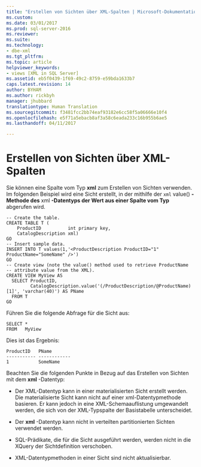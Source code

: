 ```yaml
---
title: "Erstellen von Sichten über XML-Spalten | Microsoft-Dokumentation"
ms.custom: 
ms.date: 03/01/2017
ms.prod: sql-server-2016
ms.reviewer: 
ms.suite: 
ms.technology:
- dbe-xml
ms.tgt_pltfrm: 
ms.topic: article
helpviewer_keywords:
- views [XML in SQL Server]
ms.assetid: eb5f0439-1f69-49c2-8759-e59bda1633b7
caps.latest.revision: 14
author: BYHAM
ms.author: rickbyh
manager: jhubbard
translationtype: Human Translation
ms.sourcegitcommit: f3481fcc2bb74eaf93182e6cc58f5a06666e10f4
ms.openlocfilehash: e5f71a5ebacb8af3a58c6eada233c16b955b6ae5
ms.lasthandoff: 04/11/2017

---
```

# <a name="create-views-over-xml-columns"></a>Erstellen von Sichten über XML-Spalten
  Sie können eine Spalte vom Typ **xml** zum Erstellen von Sichten verwenden. Im folgenden Beispiel wird eine Sicht erstellt, in der mithilfe der `xml` value() **-Methode des** xml **-Datentyps der Wert aus einer Spalte vom Typ** abgerufen wird.  
  
```  
-- Create the table.  
CREATE TABLE T (  
    ProductID          int primary key,   
    CatalogDescription xml)  
GO  
-- Insert sample data.  
INSERT INTO T values(1,'<ProductDescription ProductID="1" ProductName="SomeName" />')  
GO  
-- Create view (note the value() method used to retrieve ProductName   
-- attribute value from the XML).  
CREATE VIEW MyView AS   
  SELECT ProductID,  
         CatalogDescription.value('(/ProductDescription/@ProductName)[1]', 'varchar(40)') AS PName  
  FROM T  
GO   
```  
  
 Führen Sie die folgende Abfrage für die Sicht aus:  
  
```  
SELECT *   
FROM   MyView  
```  
  
 Dies ist das Ergebnis:  
  
```  
ProductID   PName        
----------- ------------  
1           SomeName   
```  
  
 Beachten Sie die folgenden Punkte in Bezug auf das Erstellen von Sichten mit dem **xml** -Datentyp:  
  
-   Der XML-Datentyp kann in einer materialisierten Sicht erstellt werden. Die materialisierte Sicht kann nicht auf einer xml-Datentypmethode basieren. Er kann jedoch in eine XML-Schemaauflistung umgewandelt werden, die sich von der XML-Typspalte der Basistabelle unterscheidet.  
  
-   Der **xml** -Datentyp kann nicht in verteilten partitionierten Sichten verwendet werden.  
  
-   SQL-Prädikate, die für die Sicht ausgeführt werden, werden nicht in die XQuery der Sichtdefinition verschoben.  
  
-   XML-Datentypmethoden in einer Sicht sind nicht aktualisierbar.  
  
  

